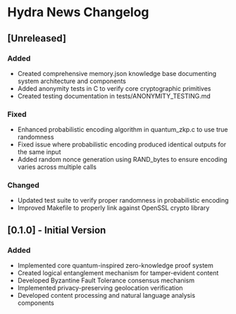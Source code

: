 # Hydra News Changelog

## [Unreleased]

### Added
- Created comprehensive memory.json knowledge base documenting system architecture and components
- Added anonymity tests in C to verify core cryptographic primitives
- Created testing documentation in tests/ANONYMITY_TESTING.md

### Fixed
- Enhanced probabilistic encoding algorithm in quantum_zkp.c to use true randomness
- Fixed issue where probabilistic encoding produced identical outputs for the same input
- Added random nonce generation using RAND_bytes to ensure encoding varies across multiple calls

### Changed
- Updated test suite to verify proper randomness in probabilistic encoding
- Improved Makefile to properly link against OpenSSL crypto library

## [0.1.0] - Initial Version

### Added
- Implemented core quantum-inspired zero-knowledge proof system
- Created logical entanglement mechanism for tamper-evident content
- Developed Byzantine Fault Tolerance consensus mechanism
- Implemented privacy-preserving geolocation verification
- Developed content processing and natural language analysis components
